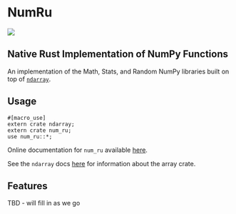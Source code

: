 # NumRu
[![](https://travis-ci.org/SamirJoshi/NumRu.svg?branch=master)](https://travis-ci.org/SamirJoshi/NumRu)


## Native Rust Implementation of NumPy Functions
An implementation of the Math, Stats, and Random NumPy libraries built on top
of [``ndarray``](https://github.com/bluss/ndarray).


## Usage
```
#[macro_use]
extern crate ndarray;
extern crate num_ru;
use num_ru::*;
```

Online documentation for ``num_ru`` available [here](https://samirjoshi.github.io/NumRu/num_ru/index.html).

See the ``ndarray`` docs [here](https://docs.rs/ndarray/0.11.2/ndarray/) for information about the array crate.

## Features
TBD - will fill in as we go

